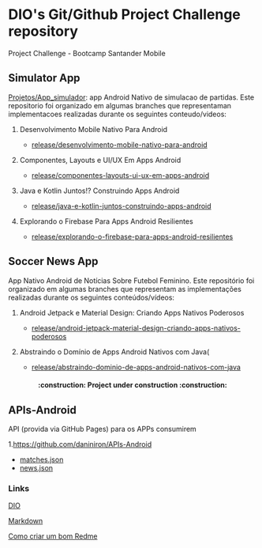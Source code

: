 # DIO's Git/Github Project Challenge repository

Project Challenge - Bootcamp Santander Mobile 

## Simulator App

[Projetos/App_simulador](https://github.com/daniniron/Santander-Bootcamp-Mobile-Devoloper-/tree/main/Projetos/App_Simulador): app Android Nativo de simulacao de partidas. Este repositorio foi organizado em algumas branches que representaman implementacoes realizadas durante os seguintes  conteudo/videos:

1. Desenvolvimento Mobile Nativo Para Android
   - [release/desenvolvimento-mobile-nativo-para-android](https://github.com/daniniron/Santander-Bootcamp-Mobile-Devoloper-/tree/release/desenvolvimento-mobile-nativo-para-android)

2. Componentes, Layouts e UI/UX Em Apps Android
   - [release/componentes-layouts-ui-ux-em-apps-android](https://github.com/daniniron/Santander-Bootcamp-Mobile-Devoloper-/tree/release/componentes-layouts-ui-ux-em-apps-android)
 
3. Java e Kotlin Juntos!? Construindo Apps Android
   - [release/java-e-kotlin-juntos-construindo-apps-android](https://github.com/daniniron/Santander-Bootcamp-Mobile-Devoloper-/tree/elease/java-e-kotlin-juntos-construindo-apps-android)
   
4. Explorando o Firebase Para Apps Android Resilientes
   - [release/explorando-o-firebase-para-apps-android-resilientes](https://github.com/daniniron/Santander-Bootcamp-Mobile-Devoloper-/tree/release/explorando-o-firebase-para-apps-android-resilientes)
   
## Soccer News App

App Nativo Android de Notícias Sobre Futebol Feminino. Este repositório foi organizado em algumas branches que representam as implementações realizadas durante os seguintes conteúdos/vídeos:

1. Android Jetpack e Material Design: Criando Apps Nativos Poderosos
    - [release/android-jetpack-material-design-criando-apps-nativos-poderosos](https://github.com/digitalinnovationone/soccer-news-app/tree/release/android-jetpack-material-design-criando-apps-nativos-poderosos)

1. Abstraindo o Domínio de Apps Android Nativos com Java(
    - [release/abstraindo-dominio-de-apps-android-nativos-com-java](https://github.com/daniniron/Santander-Bootcamp-Mobile-Devoloper-/tree/release/abstraindo-dominio-de-apps-android-nativos-com-java)

<h4 align="center"> 
    :construction:  Project under construction  :construction:
</h4>

## APIs-Android
   API (provida via GitHub Pages) para os APPs consumirem

1.https://github.com/daniniron/APIs-Android 
   - [matches.json](https://daniniron.github.io/APIs-Android/matches.json)
   - [news.json](https://daniniron.github.io/APIs-Android/news.json)
   
   

### Links
[DIO](https://www.dio.me/)

[Markdown](https://[www.markdownguide.org/basic-syntax/)

[Como criar um bom Redme](https://www.alura.com.br/artigos/escrever-bom-readme)
